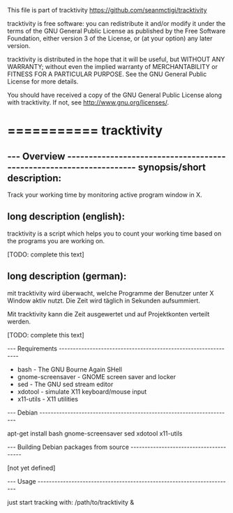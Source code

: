 This file is part of tracktivity
https://github.com/seanmctigi/tracktivity

tracktivity is free software: you can redistribute it and/or modify
it under the terms of the GNU General Public License as published by
the Free Software Foundation, either version 3 of the License, or
(at your option) any later version.

tracktivity is distributed in the hope that it will be useful,
but WITHOUT ANY WARRANTY; without even the implied warranty of
MERCHANTABILITY or FITNESS FOR A PARTICULAR PURPOSE.  See the
GNU General Public License for more details.

You should have received a copy of the GNU General Public License
along with tracktivity.  If not, see <http://www.gnu.org/licenses/>.

===========
tracktivity
===========

--- Overview -------------------------------------------------------------------
synopsis/short description: 
---------------------------
Track your working time by monitoring active program window in X.

long description (english):
---------------------------
tracktivity is a script which helps you to count your working time based on the
programs you are working on.

[TODO: complete this text] 


long description (german):
--------------------------
mit tracktivity wird überwacht, welche Programme der Benutzer unter X Window
aktiv nutzt. Die Zeit wird täglich in Sekunden aufsummiert.

Mit tracktivity kann die Zeit ausgewertet und auf Projektkonten verteilt werden.

[TODO: complete this text] 


--- Requirements ---------------------------------------------------------------

   * bash - The GNU Bourne Again SHell
   * gnome-screensaver - GNOME screen saver and locker
   * sed - The GNU sed stream editor
   * xdotool - simulate X11 keyboard/mouse input
   * x11-utils - X11 utilities


--- Debian ---------------------------------------------------------------------

apt-get install bash gnome-screensaver sed xdotool x11-utils


--- Building Debian packages from source ---------------------------------------

[not yet defined]

--- Usage ----------------------------------------------------------------------

just start tracking with:
/path/to/tracktivity &

